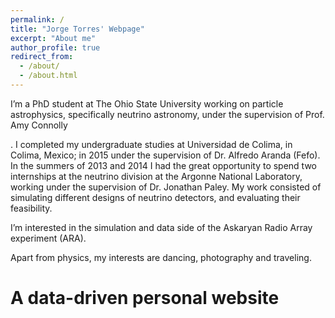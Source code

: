 ```yaml
---
permalink: /
title: "Jorge Torres' Webpage"
excerpt: "About me"
author_profile: true
redirect_from: 
  - /about/
  - /about.html
---
```


I’m a PhD student at The Ohio State University working on particle astrophysics, specifically neutrino astronomy, under the supervision of
Prof. Amy Connolly

.
I completed my undergraduate studies at Universidad de Colima, in Colima, Mexico; in 2015 under the supervision of Dr. Alfredo Aranda (Fefo). In the summers of 2013 and 2014 I had the great opportunity to spend two internships at the neutrino division at the Argonne National Laboratory, working under the supervision of Dr. Jonathan Paley. My work consisted of simulating different designs of neutrino detectors, and evaluating their feasibility.

I’m interested in the simulation and data side of the Askaryan Radio Array experiment (ARA).

Apart from physics, my interests are dancing, photography and traveling.

A data-driven personal website
======
